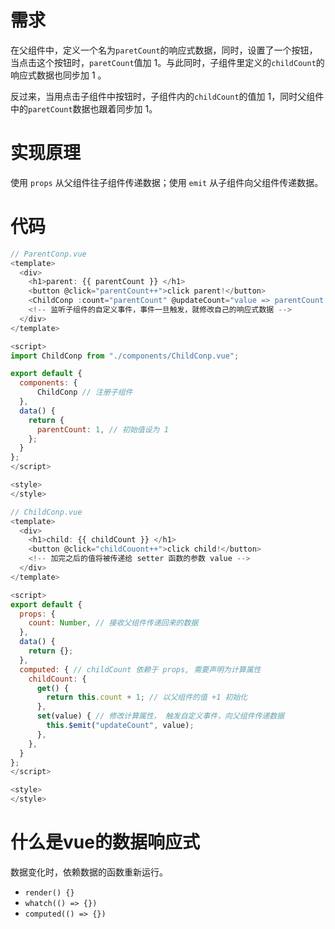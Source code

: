 # 需求
在父组件中，定义一个名为`paretCount`的响应式数据，同时，设置了一个按钮，当点击这个按钮时，`paretCount`值加 1。与此同时，子组件里定义的`childCount`的响应式数据也同步加 1 。

反过来，当用点击子组件中按钮时，子组件内的`childCount`的值加 1，同时父组件中的`paretCount`数据也跟着同步加 1。

# 实现原理
使用 `props` 从父组件往子组件传递数据；使用 `emit` 从子组件向父组件传递数据。

# 代码
```JavaScript
// ParentConp.vue
<template>
  <div>
    <h1>parent: {{ parentCount }} </h1>
    <button @click="parentCount++">click parent!</button>
    <ChildConp :count="parentCount" @updateCount="value => parentCount = value" />
    <!-- 监听子组件的自定义事件，事件一旦触发，就修改自己的响应式数据 -->
  </div>
</template>

<script>
import ChildConp from "./components/ChildConp.vue";

export default {
  components: {
	  ChildConp // 注册子组件
  },
  data() {
    return {
      parentCount: 1, // 初始值设为 1
    };
  }
};
</script>

<style>
</style>
```

```JavaScript
// ChildConp.vue
<template>
  <div> 
	<h1>child: {{ childCount }} </h1>
    <button @click="childCouont++">click child!</button>
    <!-- 加完之后的值将被传递给 setter 函数的参数 value -->
  </div>
</template>

<script>
export default {
  props: {
    count: Number, // 接收父组件传递回来的数据
  },
  data() {
    return {};
  },
  computed: { // childCount 依赖于 props, 需要声明为计算属性
    childCount: {
      get() {
        return this.count + 1; // 以父组件的值 +1 初始化
      },
      set(value) { // 修改计算属性， 触发自定义事件，向父组件传递数据
        this.$emit("updateCount", value);
      },
    },
  }
};
</script>

<style>
</style>

```

# 什么是vue的数据响应式
数据变化时，依赖数据的函数重新运行。
- `render() {}`
- `whatch(() => {})`
- `computed(() => {})`